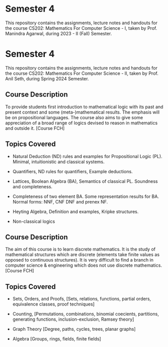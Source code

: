 
# Semester 4

This repository contains the assignments, lecture notes and handouts for the course CS202: Mathematics For Computer Science - I, taken by Prof. Manindra Agarwal, during 2023 - II (Fall) Semester.


# Semester 4

This repository contains the assignments, lecture notes and handouts for the course CS202: Mathematics For Computer Science - II, taken by Prof. Anil Seth, during Spring 2024 Semester.




## Course Description

To provide students first introduction to mathematical logic with its past and present context and some (meta-)mathematical results. The emphasis will be on propositional languages. The course also aims to give some appreciation of a broad range of logics devised to reason in mathematics and outside it. [Course FCH]


## Topics Covered

- Natural Deduction (ND) rules and examples for Propositional Logic (PL). Minimal, intuitionistic and classical systems.

- Quantifiers, ND rules for quantifiers, Example deductions.
 
- Lattices, Boolean Algebra (BA), Semantics of classical PL. Soundness and completeness.

- Completeness of two element BA. Some representation results for BA. Normal forms: NNF, CNF DNF and prenex NF.

- Heyting Algebra, Definition and examples, Kripke structures.

- Non-classical logics


## Course Description

The aim of this course is to learn discrete mathematics. It is the study of mathematical structures which are discrete (elements take finite values as opposed to continuous structures). It is very difficult to find a branch in computer science & engineering which does not use discrete mathematics. [Course FCH]


## Topics Covered

- Sets, Orders, and Proofs, [Sets, relations, functions, partial orders, equivalence
classes, proof techniques]

- Counting, [Permutations, combinations, binomial coe cients,
partitions, generating functions, inclusion-exclusion, Ramsey theory]
 
- Graph Theory [Degree, paths, cycles, trees, planar graphs]

- Algebra [Groups, rings, fields, finite fields]


